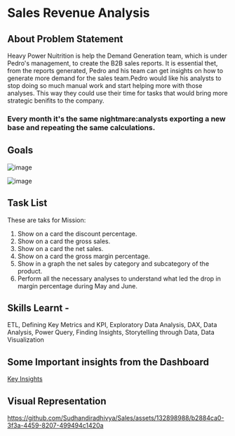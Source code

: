 # Sales Revenue Analysis 


## About Problem Statement
Heavy Power Nuitrition is help the Demand Generation team, which is under Pedro's management, to create the B2B sales reports. It is essential thet, from the reports generated, Pedro and his team can get insights on how to generate more demand for the sales team.Pedro would like his analysts to stop doing so much manual work and start helping more with those analyses. This way they could use their time for tasks that would bring more strategic benifits to the company.
### Every month it's the same nightmare:analysts exporting a new base and repeating the same calculations.

## Goals

![image](https://github.com/Sudhandiradhivya/Sales/assets/132898988/ab4c7ea4-4b97-4b9e-bed2-a93318788112)

![image](https://github.com/Sudhandiradhivya/Sales/assets/132898988/d1ec25d8-c033-4e12-a0e4-801c3bbfed46)


## Task List
These are taks for Mission:

1. Show on a card the discount percentage.
2. Show on a card the gross sales.
3. Show on a card the net sales.
4. Show on a card the gross margin percentage.
5. Show in a graph the net sales by category and subcategory of the product.
6. Perform all the necessary analyses to understand what led the drop in margin percentage during May and June.


## Skills Learnt - 
ETL, Defining Key Metrics and KPI, Exploratory Data Analysis, DAX, Data Analysis, Power Query, Finding Insights, Storytelling through Data, Data Visualization

## Some Important insights from the Dashboard

[Key Insights](https://github.com/Sudhandiradhivya/Sales/files/14435970/Sales.pdf)


## Visual Representation
https://github.com/Sudhandiradhivya/Sales/assets/132898988/b2884ca0-3f3a-4459-8207-499494c1420a



